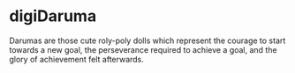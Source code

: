 # digiDaruma
Darumas are those cute roly-poly dolls which represent the courage to start towards a new goal, the perseverance required to achieve a goal, and the glory of achievement felt afterwards.
